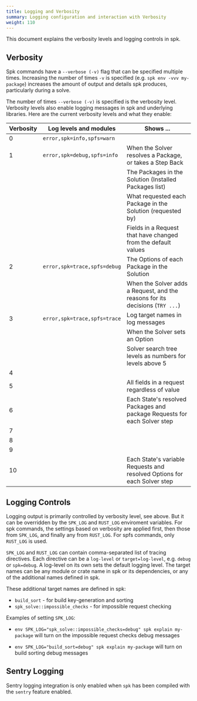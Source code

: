 ```yaml
---
title: Logging and Verbosity
summary: Logging configuration and interaction with Verbosity
weight: 110
---
```


This document explains the verbosity levels and logging controls in spk.

## Verbosity

Spk commands have a `--verbose (-v)` flag that can be specified multiple times. Increasing the number of times `-v` is specified (e.g. `spk env -vvv my-package`) increases the amount of output and details spk produces, particularly during a solve.

The number of times `--verbose (-v)` is specified is the verbosity level. Verbosity levels also enable logging messages in spk and underlying libraries. Here are the current verbosity levels and what they enable:

| Verbosity | Log levels and modules         | Shows ...                                                                     |
| --------- | ------------------------------ | ----------------------------------------------------------------------------- |
| 0         | `error,spk=info,spfs=warn`     |                                                                               |
| 1         | `error,spk=debug,spfs=info`    | When the Solver resolves a Package, or takes a Step Back                      |
|           |                                | The Packages in the Solution (Installed Packages list)                        |
|           |                                | What requested each Package in the Solution (requested by)                    |
|           |                                | Fields in a Request that have changed from the default values                 |
| 2         | `error,spk=trace,spfs=debug`   | The Options of each Package in the Solution                                   |
|           |                                | When the Solver adds a Request, and the reasons for its decisions (`TRY ...`) |
| 3         | `error,spk=trace,spfs=trace`   | Log target names in log messages                                              |
|           |                                | When the Solver sets an Option                                                |
|           |                                | Solver search tree levels as numbers for levels above 5                       |
| 4         |                                |                                                                               |
| 5         |                                | All fields in a request regardless of value                                   |
| 6         |                                | Each State's resolved Packages and package Requests for each Solver step      |
| 7         |                                |                                                                               |
| 8         |                                |                                                                               |
| 9         |                                |                                                                               |
| 10        |                                | Each State's variable Requests and resolved Options for each Solver step      |


## Logging Controls

Logging output is primarily controlled by verbosity level, see above. But it can be overridden by the `SPK_LOG` and `RUST_LOG` enviroment variables. For spk commands, the settings based on verbosity are applied first, then those from `SPK_LOG`, and finally any from `RUST_LOG`. For spfs commands, only `RUST_LOG` is used.

`SPK_LOG` and `RUST_LOG` can contain comma-separated list of tracing directives. Each directive can be a `log-level` or `target=log-level`, e.g. `debug` or `spk=debug`. A log-level on its own sets the default logging level. The target names can be any module or crate name in spk or its dependencies, or any of the additional names defined in spk.

These additional target names are defined in spk:
- `build_sort` - for build key-generation and sorting
- `spk_solve::impossible_checks` - for impossible request checking


Examples of setting `SPK_LOG`:
- `env SPK_LOG="spk_solve::impossible_checks=debug" spk explain my-package` will turn on the impossible request checks debug messages

- `env SPK_LOG="build_sort=debug" spk explain my-package` will turn on build sorting debug messages


## Sentry Logging

Sentry logging integration is only enabled when `spk` has been compiled with the `sentry` feature enabled.


